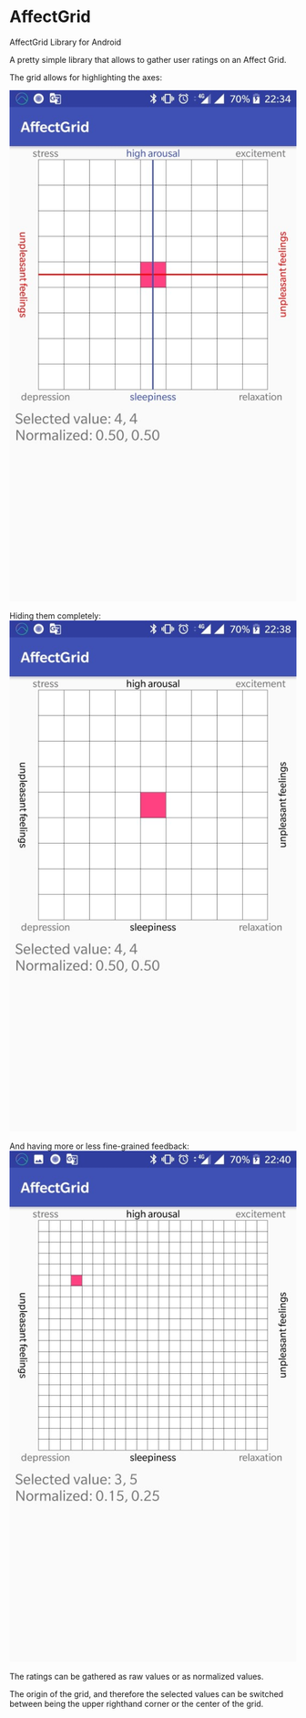 # AffectGrid
AffectGrid Library for Android

A pretty simple library that allows to gather user ratings on an Affect Grid.

The grid allows for highlighting the axes:

![In-app screenshot of Affect Grid with Axes Highlighted](screenshots/1.jpg?raw=false "Grid with Axes Highlighted")

Hiding them completely:
![In-app screenshot of Affect Grid with Axes Hidden](screenshots/2.jpg?raw=false "Grid with Axes Hidden")

And having more or less fine-grained feedback:
![In-app screenshot of Affect Grid sized 20 by 20](screenshots/3.jpg?raw=false "21x21 grid.")

The ratings can be gathered as raw values or as normalized values. 

The origin of the grid, and therefore the selected values can be switched between being the upper righthand corner or the center of the grid.
